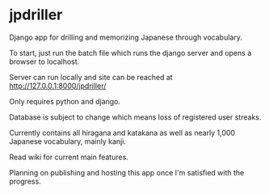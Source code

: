 # jpdriller
Django app for drilling and memorizing Japanese through vocabulary.

To start, just run the batch file which runs the django server and opens a browser to localhost.

Server can run locally and site can be reached at http://127.0.0.1:8000/jpdriller/

Only requires python and django. 

Database is subject to change which means loss of registered user streaks.

Currently contains all hiragana and katakana as well as nearly 1,000 Japanese vocabulary, mainly kanji.

Read wiki for current main features.

Planning on publishing and hosting this app once I'm satisfied with the progress.
